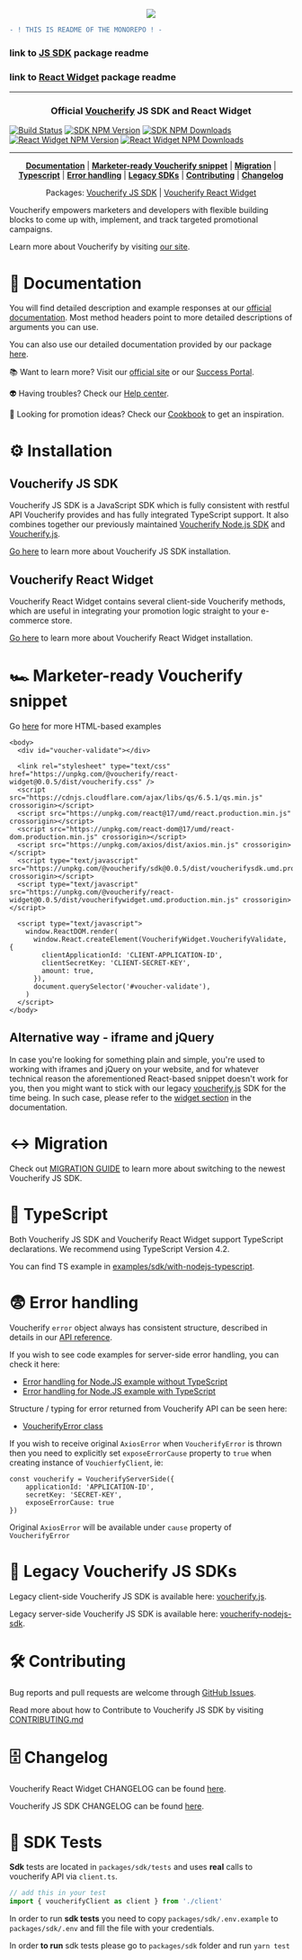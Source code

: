 <p align="center" >
  <img src="https://vf-asset.s3-eu-west-1.amazonaws.com/voucherify-js-sdk/logo.png" />
</p>

```diff
- ! THIS IS README OF THE MONOREPO ! -
```

### link to [JS SDK](https://github.com/voucherifyio/voucherify-js-sdk/tree/main/packages/sdk/) package readme
### link to [React Widget](https://github.com/voucherifyio/voucherify-js-sdk/tree/main/packages/react-widget) package readme

------------------

<h3 align="center">Official <a href="https://www.voucherify.io">Voucherify</a> JS SDK and React Widget</h3>

<p>
  <a href="#"><img src="https://github.com/voucherifyio/voucherify-js-sdk/workflows/Release/badge.svg?branch=main" alt="Build Status"/></a>
  <a href="#"><img src="https://img.shields.io/npm/v/@voucherify/sdk?label=SDK" alt="SDK NPM Version"/></a>
  <a href="#"><img src="https://img.shields.io/npm/dm/@voucherify/sdk?label=SDK%20downloads" alt="SDK NPM Downloads"/></a>
  <a href="#"><img src="https://img.shields.io/npm/v/@voucherify/react-widget?label=React%20widget" alt="React Widget NPM Version"/></a>
  <a href="#"><img src="https://img.shields.io/npm/dm/@voucherify/react-widget?label=React%20widget%20downloads" alt="React Widget NPM Downloads"/></a>
</p>
<hr/>

<p align="center">
<b><a href="#documentation">Documentation</a></b>
|
<b><a href="#snippet">Marketer-ready Voucherify snippet</a></b>
|
<b><a href="#migration">Migration</a></b>
|
<b><a href="#typescript">Typescript</a></b>
|
<b><a href="#error-handling">Error handling</a></b>
|
<b><a href="#legacy">Legacy SDKs</a></b>
|
<b><a href="#contributing">Contributing</a></b>
|
<b><a href="#changelog">Changelog</a></b>
</p>

<p align="center">
Packages:
<a href="#sdk">Voucherify JS SDK</a>
|
<a href="#widget">Voucherify React Widget</a>
</p>

Voucherify empowers marketers and developers with flexible building blocks to come up with, implement, and track targeted promotional campaigns.

Learn more about Voucherify by visiting [our site](https://www.voucherify.io).

# <a name="documentation"></a>📝 Documentation

You will find detailed description and example responses at our [official documentation](https://docs.voucherify.io/reference). Most method headers point to more detailed descriptions of arguments you can use.

You can also use our detailed documentation provided by our package [here](https://voucherifyio.github.io/voucherify-js-sdk/).

📚 Want to learn more? Visit our [official site](https://www.voucherify.io) or our [Success Portal](https://success.voucherify.io).

👽 Having troubles? Check our [Help center](https://support.voucherify.io/).

🧪 Looking for promotion ideas? Check our [Cookbook](https://cookbook.voucherify.io/) to get an inspiration.

# <a name="installation"></a>⚙️ Installation

## <a name="sdk"></a> Voucherify JS SDK

Voucherify JS SDK is a JavaScript SDK which is fully consistent with restful API Voucherify provides and has fully integrated TypeScript support. It also combines together our previously maintained [Voucherify Node.js SDK](https://github.com/voucherifyio/voucherify-nodejs-sdk) and [Voucherify.js](https://github.com/rspective/voucherify.js/).

[Go here](/packages/sdk/README.md) to learn more about Voucherify JS SDK installation.

## <a name="widget"></a> Voucherify React Widget

Voucherify React Widget contains several client-side Voucherify methods, which are useful in integrating your promotion logic straight to your e-commerce store.

[Go here](/packages/react-widget/README.md) to learn more about Voucherify React Widget installation.

# <a name="snippet"></a>🏎 Marketer-ready Voucherify snippet

Go [here](./examples/sdk/with-html) for more HTML-based examples

```
<body>
  <div id="voucher-validate"></div>

  <link rel="stylesheet" type="text/css" href="https://unpkg.com/@voucherify/react-widget@0.0.5/dist/voucherify.css" />
  <script src="https://cdnjs.cloudflare.com/ajax/libs/qs/6.5.1/qs.min.js" crossorigin></script>
  <script src="https://unpkg.com/react@17/umd/react.production.min.js" crossorigin></script>
  <script src="https://unpkg.com/react-dom@17/umd/react-dom.production.min.js" crossorigin></script>
  <script src="https://unpkg.com/axios/dist/axios.min.js" crossorigin></script>
  <script type="text/javascript" src="https://unpkg.com/@voucherify/sdk@0.0.5/dist/voucherifysdk.umd.production.min.js" crossorigin></script>
  <script type="text/javascript" src="https://unpkg.com/@voucherify/react-widget@0.0.5/dist/voucherifywidget.umd.production.min.js" crossorigin></script>

  <script type="text/javascript">
    window.ReactDOM.render(
      window.React.createElement(VoucherifyWidget.VoucherifyValidate, {
        clientApplicationId: 'CLIENT-APPLICATION-ID',
        clientSecretKey: 'CLIENT-SECRET-KEY',
        amount: true,
      }),
      document.querySelector('#voucher-validate'),
    )
  </script>
</body>
```

## Alternative way - iframe and jQuery

In case you're looking for something plain and simple, you're used to working with iframes and jQuery on your website, and for whatever technical reason the aforementioned React-based snippet doesn't work for you, then you might want to stick with our legacy [voucherify.js](https://github.com/rspective/voucherify.js) SDK for the time being. In such case, please refer to the [widget section](https://github.com/rspective/voucherify.js#validation-widget) in the documentation.

# <a name="migration"></a>↔️ Migration

Check out [MIGRATION GUIDE](/packages/sdk/MIGRATION.md) to learn more about switching to the newest Voucherify JS SDK.

# <a name="typescript"></a>🦸 TypeScript

Both Voucherify JS SDK and Voucherify React Widget support TypeScript declarations. We recommend using TypeScript Version 4.2.

You can find TS example in [examples/sdk/with-nodejs-typescript](/examples/sdk/with-nodejs-typescript).

# <a name="error-handling"></a>😨 Error handling

Voucherify `error` object always has consistent structure, described in details in our [API reference](https://docs.voucherify.io/reference/errors).

If you wish to see code examples for server-side error handling, you can check it here:
- [Error handling for Node.JS example without TypeScript](/examples/sdk/with-nodejs/server-error-handling.js)
- [Error handling for Node.JS example with TypeScript](/examples/sdk//with-nodejs-typescript/server-error-handling.ts)

Structure / typing for error returned from Voucherify API can be seen here:
- [VoucherifyError class](/packages/sdk/src/VoucherifyError.ts)

If you wish to receive original `AxiosError` when `VoucherifyError` is thrown then you need to explicitly set `exposeErrorCause` property to `true` when creating instance of `VouchierfyClient`, ie:

```
const voucherify = VoucherifyServerSide({
	applicationId: 'APPLICATION-ID',
	secretKey: 'SECRET-KEY',
	exposeErrorCause: true
})
```

Original `AxiosError` will be available under `cause` property of `VoucherifyError`

# <a name="legacy"></a>👴 Legacy Voucherify JS SDKs

Legacy client-side Voucherify JS SDK is available here: [voucherify.js](https://github.com/rspective/voucherify.js).

Legacy server-side Voucherify JS SDK is available here: [voucherify-nodejs-sdk](https://github.com/voucherifyio/voucherify-nodejs-sdk).

# <a name="contributing"></a>🛠️ Contributing

Bug reports and pull requests are welcome through [GitHub Issues](https://github.com/voucherifyio/voucherify-nodejs-sdk/issues).

Read more about how to Contribute to Voucherify JS SDK by visiting [CONTRIBUTING.md](/CONTRIBUTING.md)

# <a name="changelog"></a>🗄️ Changelog

Voucherify React Widget CHANGELOG can be found [here](/packages/react-widget/CHANGELOG.md).

Voucherify JS SDK CHANGELOG can be found [here](/packages/sdk/CHANGELOG.md).

# <a name="tests"></a>🧪 SDK Tests

**Sdk** tests are located in `packages/sdk/tests` and uses **real** calls to voucherify API via `client.ts`.
```js
// add this in your test
import { voucherifyClient as client } from './client'
```
In order to run **sdk tests** you need to copy `packages/sdk/.env.example` to `packages/sdk/.env` and fill the file with your credentials.

In order **to run** sdk tests please go to `packages/sdk` folder and run `yarn test`
